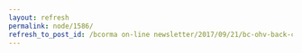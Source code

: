 ```yaml
---
layout: refresh
permalink: node/1586/
refresh_to_post_id: /bcorma on-line newsletter/2017/09/21/bc-ohv-back-country-bans-rescinded-update-sept-20-2017
---
```

